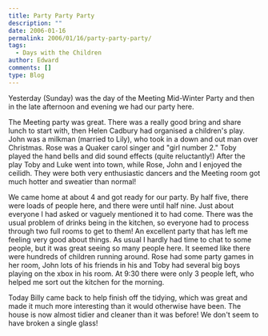 ```yaml
---
title: Party Party Party
description: ""
date: 2006-01-16
permalink: 2006/01/16/party-party-party/
tags:
  - Days with the Children
author: Edward
comments: []
type: Blog
---
```


Yesterday (Sunday) was the day of the Meeting Mid-Winter Party and then
in the late afternoon and evening we had our party here.

The Meeting party was great. There was a really good bring and share
lunch to start with, then Helen Cadbury had organised a children\'s
play. John was a milkman (married to Lily), who took in a down and out
man over Christmas. Rose was a Quaker carol singer and \"girl number
2.\" Toby played the hand bells and did sound effects (quite
reluctantly!) After the play Toby and Luke went into town, while Rose,
John and I enjoyed the ceilidh. They were both very enthusiastic dancers
and the Meeting room got much hotter and sweatier than normal!

We came home at about 4 and got ready for our party. By half five, there
were loads of people here, and there were until half nine. Just about
everyone I had asked or vaguely mentioned it to had come. There was the
usual problem of drinks being in the kitchen, so everyone had to process
through two full rooms to get to them! An excellent party that has left
me feeling very good about things. As usual I hardly had time to chat to
some people, but it was great seeing so many people here. It seemed like
there were hundreds of children running around. Rose had some party
games in her room, John lots of his friends in his and Toby had several
big boys playing on the xbox in his room. At 9:30 there were only 3
people left, who helped me sort out the kitchen for the morning.

Today Billy came back to help finish off the tidying, which was great
and made it much more interesting than it would otherwise have been. The
house is now almost tidier and cleaner than it was before! We don\'t
seem to have broken a single glass!

